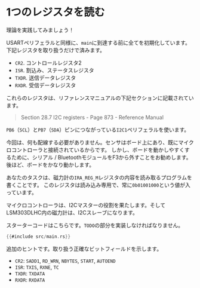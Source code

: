 <!-- # Read a single register -->

# 1つのレジスタを読む

<!-- Let's put all that theory into practice! -->

理論を実践してみましょう！

<!-- 
Just like with the USART peripheral, I've taken care of initializing everything before you reach
`main` so you'll only have to deal with the following registers:
 -->

USARTペリフェラルと同様に、`main`に到達する前に全てを初期化しています。
下記レジスタを取り扱うだけで済みます。

<!-- 
- `CR2`. Control register 2.
- `ISR`. Interrupt and status register.
- `TXDR`. Transmit data register.
- `RXDR`. Receive data register.
 -->

- `CR2`. コントロールレジスタ2
- `ISR`. 割込み、ステータスレジスタ
- `TXDR`. 送信データレジスタ
- `RXDR`. 受信データレジスタ

<!-- These registers are documented in the following section of the Reference Manual: -->

これらのレジスタは、リファレンスマニュアルの下記セクションに記載されています。

> Section 28.7 I2C registers - Page 873 - Reference Manual

<!-- We'll be using the `I2C1` peripheral in conjunction with pins `PB6` (`SCL`) and `PB7` (`SDA`). -->

`PB6`（`SCL`）と`PB7`（`SDA`）ピンにつながっている`I2C1`ペリフェラルを使います。

<!-- 
You won't have to wire anything this time because the sensor is on the board and it's already
connected to the microcontroller. However, I would recommend that you disconnect the serial /
Bluetooth module from the F3 to make it easier to manipulate. Later on, we'll be moving the board
around quite a bit.
 -->

今回は、何も配線する必要がありません。センサはボード上にあり、既にマイクロコントローラと接続されているからです。
しかし、ボードを動かしやすくするために、シリアル / BluetoothモジュールをF3から外すことをお勧めします。
後ほど、ボードをかなり動かします。

<!-- 
Your task is to write a program that reads the contents of the magnetometer's `IRA_REG_M` register.
This register is read only and always contains the value `0b01001000`.
 -->

あなたのタスクは、磁力計の`IRA_REG_M`レジスタの内容を読み取るプログラムを書くことです。
このレジスタは読み込み専用で、常に`0b01001000`という値が入っています。

<!-- 
The microcontroller will be taking the role of the I2C master and the magnetometer inside the
LSM303DLHC will be the I2C slave.
 -->

マイクロコントローラは、I2Cマスターの役割を果たします。そしてLSM303DLHC内の磁力計は、I2Cスレーブになります。

<!-- Here's the starter code. You'll have to implement the `TODO`s. -->

スターターコードはこちらです。`TODO`の部分を実装しなければなりません。

``` rust
{{#include src/main.rs}}
```

<!-- To give you some extra help, these are the exact bitfields you'll be working with: -->

追加のヒントです。取り扱う正確なビットフィールドを示します。

- `CR2`: `SADD1`, `RD_WRN`, `NBYTES`, `START`, `AUTOEND`
- `ISR`: `TXIS`, `RXNE`, `TC`
- `TXDR`: `TXDATA`
- `RXDR`: `RXDATA`
